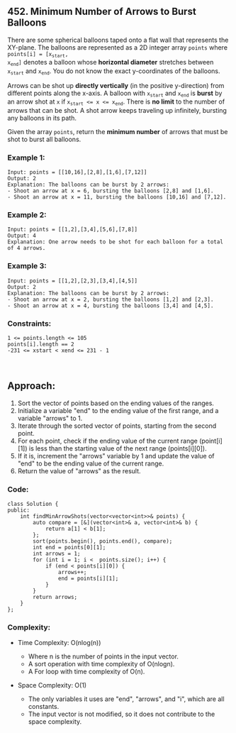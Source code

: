 ## 452. Minimum Number of Arrows to Burst Balloons  

There are some spherical balloons taped onto a flat wall that represents the XY-plane. The balloons are represented as a 2D integer array ```points``` where 
<code>points[i] = [x<sub>start</sub>, x<sub>end</sub>]</code> denotes a balloon whose **horizontal diameter** stretches between <code>x<sub>start</sub></code> 
and <code>x<sub>end</sub></code>. You do not know the exact y-coordinates of the balloons.  

Arrows can be shot up **directly vertically** (in the positive y-direction) from different points along the x-axis. A balloon with <code>x<sub>start</sub></code> 
and <code>x<sub>end</sub></code> is **burst** by an arrow shot at ```x``` if <code>x<sub>start</sub> <= x <= x<sub>end</sub></code>. There is **no limit** to the number of arrows that can be shot. 
A shot arrow keeps traveling up infinitely, bursting any balloons in its path.  

Given the array ```points```, return the **minimum number** of arrows that must be shot to burst all balloons.  
 
### Example 1:  
```
Input: points = [[10,16],[2,8],[1,6],[7,12]]
Output: 2
Explanation: The balloons can be burst by 2 arrows:
- Shoot an arrow at x = 6, bursting the balloons [2,8] and [1,6].
- Shoot an arrow at x = 11, bursting the balloons [10,16] and [7,12].
```  

### Example 2:  
```
Input: points = [[1,2],[3,4],[5,6],[7,8]]
Output: 4
Explanation: One arrow needs to be shot for each balloon for a total of 4 arrows.
```  

### Example 3:  
```
Input: points = [[1,2],[2,3],[3,4],[4,5]]
Output: 2
Explanation: The balloons can be burst by 2 arrows:
- Shoot an arrow at x = 2, bursting the balloons [1,2] and [2,3].
- Shoot an arrow at x = 4, bursting the balloons [3,4] and [4,5].
```   

### Constraints:  
```
1 <= points.length <= 105
points[i].length == 2
-231 <= xstart < xend <= 231 - 1
```  
<br>   

## Approach:  

1. Sort the vector of points based on the ending values of the ranges.
2. Initialize a variable "end" to the ending value of the first range, and a variable "arrows" to 1.
3. Iterate through the sorted vector of points, starting from the second point.
4. For each point, check if the ending value of the current range (point[i][1]) is less than the starting value of the next range (points[i][0]).
5. If it is, increment the "arrows" variable by 1 and update the value of "end" to be the ending value of the current range.
6. Return the value of "arrows" as the result.  


### Code:  
```
class Solution {
public:
    int findMinArrowShots(vector<vector<int>>& points) {
        auto compare = [&](vector<int>& a, vector<int>& b) {
            return a[1] < b[1];
        };
        sort(points.begin(), points.end(), compare);
        int end = points[0][1];
        int arrows = 1;
        for (int i = 1; i <  points.size(); i++) {
            if (end < points[i][0]) {
                arrows++;
                end = points[i][1];
            }
        }
        return arrows;
    }
};
```  

### Complexity:  

* Time Complexity: O(nlog(n))  
    * Where n is the number of points in the input vector. 
    * A sort operation with time complexity of O(nlogn). 
    * A For loop with time complexity of O(n).  
  
* Space Complexity: O(1)  
    * The only variables it uses are "end", "arrows", and "i", which are all constants. 
    * The input vector is not modified, so it does not contribute to the space complexity.  

